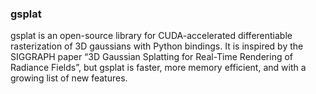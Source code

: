 ### gsplat

gsplat is an open-source library for CUDA-accelerated differentiable rasterization of 3D gaussians with Python bindings. It is inspired by the SIGGRAPH paper “3D Gaussian Splatting for Real-Time Rendering of Radiance Fields”, but gsplat is faster, more memory efficient, and with a growing list of new features.

